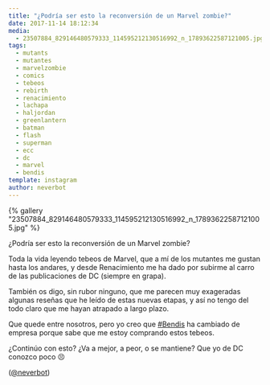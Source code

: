 ```yaml
---
title: "¿Podría ser esto la reconversión de un Marvel zombie?"
date: 2017-11-14 18:12:34
media: 
  - 23507884_829146480579333_114595212130516992_n_17893622587121005.jpg
tags: 
  - mutants
  - mutantes
  - marvelzombie
  - comics
  - tebeos
  - rebirth
  - renacimiento
  - lachapa
  - haljordan
  - greenlantern
  - batman
  - flash
  - superman
  - ecc
  - dc
  - marvel
  - bendis
template: instagram
author: neverbot
---
```


{% gallery "23507884_829146480579333_114595212130516992_n_17893622587121005.jpg" %}

¿Podría ser esto la reconversión de un Marvel zombie?

Toda la vida leyendo tebeos de Marvel, que a mí de los mutantes me gustan hasta los andares, y desde Renacimiento me ha dado por subirme al carro de las publicaciones de DC (siempre en grapa).

También os digo, sin rubor ninguno, que me parecen muy exageradas algunas reseñas que he leído de estas nuevas etapas, y así no tengo del todo claro que me hayan atrapado a largo plazo.

Que quede entre nosotros, pero yo creo que [#Bendis](/etiquetas/bendis) ha cambiado de empresa porque sabe que me estoy comprando estos tebeos.

¿Continúo con esto? ¿Va a mejor, a peor, o se mantiene? Que yo de DC conozco poco 😣

([@neverbot](https://instagram.com/neverbot))
